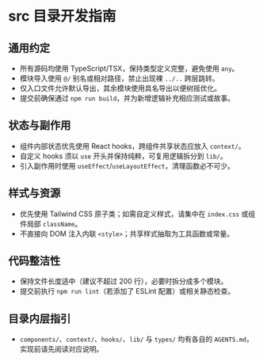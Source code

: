 # src 目录开发指南

## 通用约定
- 所有源码均使用 TypeScript/TSX，保持类型定义完整，避免使用 `any`。
- 模块导入使用 `@/` 别名或相对路径，禁止出现裸 `../..` 跨层跳转。
- 仅入口文件允许默认导出，其余模块使用具名导出以便树摇优化。
- 提交前确保通过 `npm run build`，并为新增逻辑补充相应测试或故事。

## 状态与副作用
- 组件内部状态优先使用 React hooks，跨组件共享状态应放入 `context/`。
- 自定义 hooks 须以 `use` 开头并保持纯粹，可复用逻辑拆分到 `lib/`。
- 引入副作用时使用 `useEffect`/`useLayoutEffect`，清理函数必不可少。

## 样式与资源
- 优先使用 Tailwind CSS 原子类；如需自定义样式，请集中在 `index.css` 或组件局部 `className`。
- 不直接向 DOM 注入内联 `<style>`；共享样式抽取为工具函数或常量。

## 代码整洁性
- 保持文件长度适中（建议不超过 200 行），必要时拆分成多个模块。
- 提交前执行 `npm run lint`（若添加了 ESLint 配置）或相关静态检查。

## 目录内层指引
- `components/`、`context/`、`hooks/`、`lib/` 与 `types/` 均有各自的 `AGENTS.md`，实现前请先阅读对应说明。
